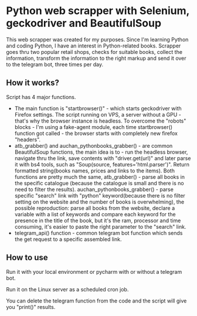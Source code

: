 # Python web scrapper with Selenium, geckodriver and BeautifulSoup

This web scrapper was created for my purposes. Since I'm learning Python and coding Python, I have an interest in Python-related books. 
Scrapper goes thru two popular retail shops, checks for suitable books, collect the information, transform the information to the right markup and send it over to the telegram bot, three times per day.

## How it works?

Script has 4 major functions. 
- The main function is "startbrowser()" - which starts geckodriver with Firefox settings. The script running on VPS, a server without a GPU - that's why the browser instance is headless. To overcome the "robots" blocks - I'm using a fake-agent module, each time startbrowser() function got called - the browser starts with completely new firefox "headers".
- atb_grabber() and auchan_pythonbooks_grabber() - are common BeautifulSoup functions, the main idea is to - run the headless browser, navigate thru the link, save contents with "driver.get(url)" and later parse it with bs4 tools, such as "Soup(source, features='html.parser')". Return formatted string(books names, prices and links to the items). Both functions are pretty much the same, atb_grabber() - parse all books in the specific catalogue (because the catalogue is small and there is no need to filter the results).  auchan_pythonbooks_grabber() - parse specific "search" link with "python" keyword(because there is no filter setting on the website and the number of books is overwhelming), the possible reproduction: parse all books from the website, declare a variable with a list of keywords and compare each keyword for the presence in the title of the book, but it's the ram, processor and time consuming, it's easier to paste the right parameter to the "search" link.
- telegram_api() function - common telegram bot function which sends the get request to a specific assembled link. 

## How to use
Run it with your local environment or pycharm with or without a telegram bot.

Run it on the Linux server as a scheduled cron job.

You can delete the telegram function from the code and the script will give you "print()" results.
